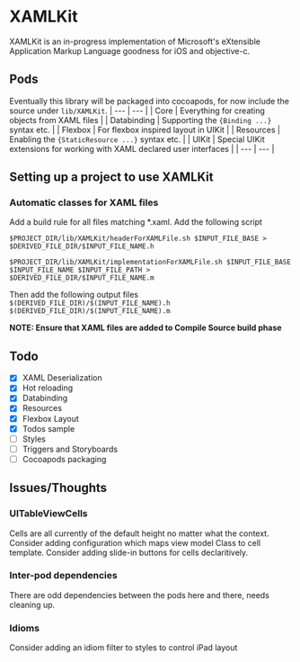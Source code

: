 #  XAMLKit

XAMLKit is an in-progress implementation of Microsoft's eXtensible Application Markup Language goodness for iOS and objective-c.

## Pods

Eventually this library will be packaged into cocoapods, for now include the source under `lib/XAMLKit`.
| --- | --- |
| Core | Everything for creating objects from XAML files |
| Databinding | Supporting the `{Binding ...}` syntax etc. |
| Flexbox | For flexbox inspired layout in UIKit |
| Resources | Enabling the `{StaticResource ...}` syntax etc. |
| UIKit | Special UIKit extensions for working with XAML declared user interfaces |
| --- | --- |

## Setting up a project to use XAMLKit

### Automatic classes for XAML files
Add a build rule for all files matching *.xaml.
Add the following script
```
$PROJECT_DIR/lib/XAMLKit/headerForXAMLFile.sh $INPUT_FILE_BASE > $DERIVED_FILE_DIR/$INPUT_FILE_NAME.h

$PROJECT_DIR/lib/XAMLKit/implementationForXAMLFile.sh $INPUT_FILE_BASE $INPUT_FILE_NAME $INPUT_FILE_PATH > $DERIVED_FILE_DIR/$INPUT_FILE_NAME.m
```
Then add the following output files
`$(DERIVED_FILE_DIR)/$(INPUT_FILE_NAME).h`
`$(DERIVED_FILE_DIR)/$(INPUT_FILE_NAME).m`

__NOTE: Ensure that XAML files are added to Compile Source build phase__

## Todo

- [x] XAML Deserialization
- [x] Hot reloading
- [x] Databinding
- [x] Resources
- [x] Flexbox Layout
- [x] Todos sample
- [ ] Styles
- [ ] Triggers and Storyboards
- [ ] Cocoapods packaging

## Issues/Thoughts

### UITableViewCells
Cells are all currently of the default height no matter what the context.
Consider adding configuration which maps view model Class to cell template.
Consider adding slide-in buttons for cells declaritively.

### Inter-pod dependencies
There are odd dependencies between the pods here and there, needs cleaning up.

### Idioms
Consider adding an idiom filter to styles to control iPad layout
